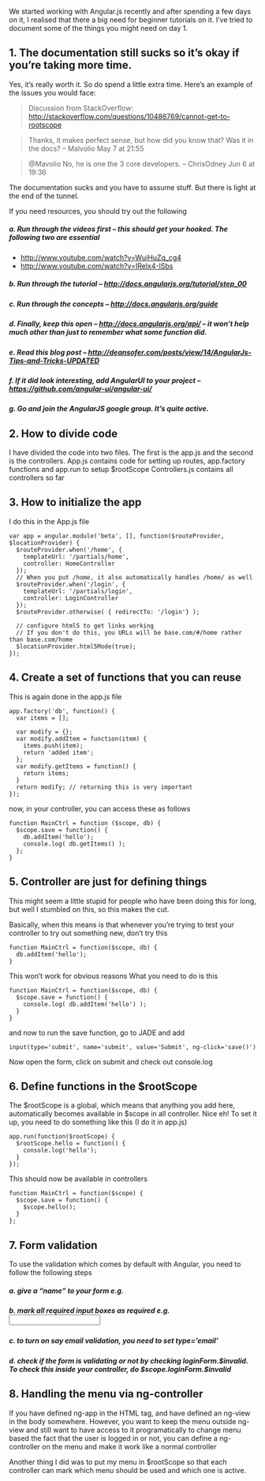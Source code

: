We started working with Angular.js recently and after spending a few days on it, I realised that there a big need for beginner tutorials on it. I’ve tried to document some of the things you might need on day 1.

## 1. The documentation still sucks so it’s okay if you’re taking more time.

Yes, it’s really worth it. So do spend a little extra time.
Here’s an example of the issues you would face:

> Discussion from StackOverflow: http://stackoverflow.com/questions/10486769/cannot-get-to-rootscope

> Thanks, it makes perfect sense, but how did you know that? Was it in the docs? – Malvolio May 7 at 21:55

> @Mavolio No, he is one the 3 core developers. – ChrisOdney Jun 6 at 19:36

The documentation sucks and you have to assume stuff. But there is light at the end of the tunnel.

If you need resources, you should try out the following

##### a. Run through the videos first – this should get your hooked. The following two are essential

- http://www.youtube.com/watch?v=WuiHuZq_cg4
- http://www.youtube.com/watch?v=IRelx4-ISbs

##### b. Run through the tutorial – http://docs.angularjs.org/tutorial/step_00

##### c. Run through the concepts – http://docs.angularjs.org/guide

##### d. Finally, keep this open – http://docs.angularjs.org/api/ – it won’t help much other than just to remember what some function did.

##### e. Read this blog post – http://deansofer.com/posts/view/14/AngularJs-Tips-and-Tricks-UPDATED

##### f. If it did look interesting, add AngularUI to your project – https://github.com/angular-ui/angular-ui/

##### g. Go and join the AngularJS google group. It’s quite active.

## 2. How to divide code

I have divided the code into two files. The first is the app.js and the second is the controllers.
App.js contains code for setting up routes, app.factory functions and app.run to setup \$rootScope
Controllers.js contains all controllers so far

## 3. How to initialize the app

I do this in the App.js file

    var app = angular.module('beta', [], function($routeProvider, $locationProvider) {
      $routeProvider.when('/home', {
        templateUrl: '/partials/home',
        controller: HomeController
      });
      // When you put /home, it also automatically handles /home/ as well
      $routeProvider.when('/login', {
        templateUrl: '/partials/login',
        controller: LoginController
      });
      $routeProvider.otherwise( { redirectTo: '/login'} );

      // configure html5 to get links working
      // If you don't do this, you URLs will be base.com/#/home rather than base.com/home
      $locationProvider.html5Mode(true);
    });

## 4. Create a set of functions that you can reuse

This is again done in the app.js file

    app.factory('db', function() {
      var items = [];

      var modify = {};
      var modify.addItem = function(item) {
        items.push(item);
        return 'added item';
      };
      var modify.getItems = function() {
        return items;
      }
      return modify; // returning this is very important
    });

now, in your controller, you can access these as follows

    function MainCtrl = function ($scope, db) {
      $scope.save = function() {
        db.addItem('hello');
        console.log( db.getItems() );
      };
    }

## 5. Controller are just for defining things

This might seem a little stupid for people who have been doing this for long, but well I stumbled on this, so this makes the cut.

Basically, when this means is that whenever you’re trying to test your controller to try out something new, don’t try this

    function MainCtrl = function($scope, db) {
      db.addItem('hello');
    }

This won’t work for obvious reasons
What you need to do is this

    function MainCtrl = function($scope, db) {
      $scope.save = function() {
        console.log( db.addItem('hello') );
      }
    }

and now to run the save function, go to JADE and add

    input(type='submit', name='submit', value='Submit', ng-click='save()')

Now open the form, click on submit and check out console.log

## 6. Define functions in the \$rootScope

The $rootScope is a global, which means that anything you add here, automatically becomes available in $scope in all controller. Nice eh!
To set it up, you need to do something like this (I do it in app.js)

    app.run(function($rootScope) {
      $rootScope.hello = function() {
        console.log('hello');
      }
    });

This should now be available in controllers

    function MainCtrl = function($scope) {
      $scope.save = function() {
        $scope.hello();
      }
    };

## 7. Form validation

To use the validation which comes by default with Angular, you need to follow the following steps

##### a. give a “name” to your form e.g. <form name=”loginForm”>

##### b. mark all required input boxes as required e.g. <input type=’email’ required />

##### c. to turn on say email validation, you need to set type=’email’

##### d. check if the form is validating or not by checking loginForm.$invalid. To check this inside your controller, do $scope.loginForm.\$invalid

## 8. Handling the menu via ng-controller

If you have defined ng-app in the HTML tag, and have defined an ng-view in the body somewhere. However, you want to keep the menu outside ng-view and still want to have access to it programatically to change menu based the fact that the user is logged in or not, you can define a ng-controller on the menu and make it work like a normal controller

Another thing I did was to put my menu in \$rootScope so that each controller can mark which menu should be used and which one is active.
